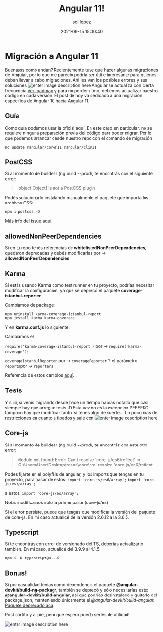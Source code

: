 ﻿---
date: 2021-09-15 15:00:40
layout: post
title: Angular 11!
description: Migración a Angular 11!
image: 'assets/img/angular11.png'
category: CODE
tags:
  - coding
  - migration
  - humor
author: sol lopez
---
# Migración a Angular 11
Buenasss como andan? Recientemente tuve que hacer algunas migraciones de Angular, por lo que me pareció podría ser útil e interesante para quienes deban llevar a cabo migraciones.
Ahi les van los posibles errores y sus soluciones 
![enter image description here](https://www.memecreator.org/static/images/memes/5203791.jpg)
Angular se actualiza con cierta frecuencia [ver roadmap](https://angular.io/guide/roadmap) y para no perder ritmo, debemos actualizar nuestro código en cada versión.
El post de hoy va dedicado a una migración específica de Angular 10 hacia Angular 11.
## Guía
Como guía podemos usar la oficial [aquí](https://update.angular.io/?l=3&v=10.2-11.0).
En este caso en particular, no se requiere ninguna preparación previa del código para poder migrar. Por lo que podemos arrancar desde nuestro repo con el comando de migración

    ng update @angular/core@11 @angular/cli@11
    
## PostCSS
Si al momento de buildear (ng build --prod), te encontrás con el siguiente error:

> [object Object] is not a PostCSS plugin

Podés solucionarlo instalando manualmente el paquete que importa los archivos CSS:

    npm i postcss -D

Más info del issue [aquí](https://github.com/postcss/autoprefixer/issues/1358).

## allowedNonPeerDependencies

Si en tu repo tenés referencias de **whitelistedNonPeerDependencies**, quedaron deprecadas y debés modificarlas por -> **allowedNonPeerDependencies**

## Karma
Si estás usando Karma como test runner en tu proyecto, podrías necesitar modificar la configuración, ya que se deprecó el paquete **coverage-istanbul-reporter**.

 Cambiamos de package:

    npm uninstall karma-coverage-istanbul-report
    npm install karma karma-coverage

Y en **karma.conf.js** lo siguiente:

Cambiamos el 

`require('karma-coverage-istanbul-report')` 
por -> 
`require('karma-coverage')`;

`coverageIstanbulReporter` por -> `coverageReporter`
Y el parámetro `reports`por -> `reporters`

Referencia de estos cambios [aquí](https://mrjean.be/posts/update-karma-coverage-reporting-for-use-in-angular-11/).

## Tests
Y siiiii, si venis migrando desde hace un tiempo habras notado que casi siempre hay que arreglar tests :D
Esta vez no es la excepción PEEEERO tampoco hay que modificar tanto, si tenes algo de suerte... Un poco mas de restricciones en cuanto a tipados y sale con
![enter image description here](https://cdn.recetas360.com/wp-content/uploads/2019/07/como-hacer-papas-fritas-de-mcdonals.jpg)


## Core-js

Si al momento de buildear (ng build --prod), te encontrás con este otro error:

> Module not found: Error: Can't resolve 'core-js/es6/reflect' in
> 'C:\Users\User\Desktop\repos\core\src'   resolve 'core-js/es6/reflect

Podes fijarte en el polyfills de angular, y los imports que tengas en tu proyecto, para pasar de estos:
`import 'core-js/es6/array';` 
`import 'core-js/es7/array';`

a estos:
`import 'core-js/es/array';`

Nota: modificamos sólo la primer parte (core-js/es)

Si el error persiste, puede que tengas que modificar la versión del paquete de core-js. En mi caso actualicé de la versión 2.6.12 a la 3.6.5.

## Typescript
Si te encontrás con error de versionado del TS, deberías actualizarlo también. En mi caso, actualicé del 3.9.9 al 4.1.5.

    npm i -D typescript@4.1.5

## Bonus!

Si por casualidad tenias como dependencia el paquete **@angular-devkit/build-ng-packagr**, también se deprecó y sólo necesitarías este: **@angular-devkit/build-angular**, asi que podrias desinstalarlo y quitarlo del package.json, manteniendo únicamente el *@angular-devkit/build-angular.*
[Paquete deprecado aca](https://www.npmjs.com/package/@angular-devkit/build-ng-packagr)

Post cortito y al pie, pero que espero pueda serles de utilidad!

![enter image description here](https://pics.me.me/thumb_adios-memecrunch-com-adi%C3%B3s-51915832.png)

